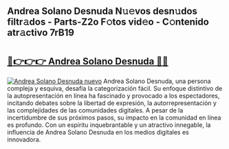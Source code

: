 ## Andrea Solano Desnuda N𝚞𝚎vos desn𝚞dos filtr𝚊dos - Parts-Z2o F𝚘tos vid𝚎o - C𝚘ntenido atr𝚊ctivo 7rB19

# <h2><a href="http://mbcssyg.tromn.icu/?c=Andrea+Solano+Desnuda">🔗👉👉👉 Andrea Solano Desnuda 🔗🔗</a></h2>

[![Andrea Solano Desnuda nuevo](https://i.imgur.com/pEAQMta.gif)](http://mbcssyg.tromn.icu/?c=Andrea+Solano+Desnuda)
Andrea Solano Desnuda, una persona compleja y esquiva, desafía la categorización fácil. Su enfoque distintivo de la autopresentación en línea ha fascinado y provocado a los espectadores, incitando debates sobre la libertad de expresión, la autorrepresentación y las complejidades de las comunidades digitales. A pesar de la incertidumbre de sus próximos pasos, su impacto en la comunidad en línea es profundo. Con un espíritu inquebrantable y un atractivo innegable, la influencia de Andrea Solano Desnuda en los medios digitales es innovadora.
